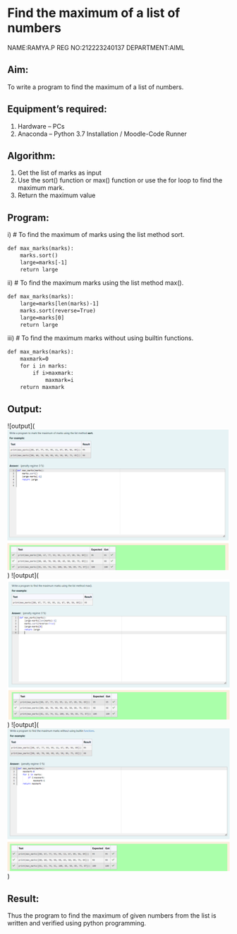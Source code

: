 # Find the maximum of a list of numbers
NAME:RAMYA.P
REG NO:212223240137
DEPARTMENT:AIML

## Aim:
To write a program to find the maximum of a list of numbers.
## Equipment’s required:
1.	Hardware – PCs
2.	Anaconda – Python 3.7 Installation / Moodle-Code Runner
## Algorithm:
1.	Get the list of marks as input
2.	Use the sort() function or max() function or use the for loop to find the maximum mark.
3.	Return the maximum value
## Program:

i)	# To find the maximum of marks using the list method sort.
```
def max_marks(marks):
    marks.sort()
    large=marks[-1]
    return large
```

ii)	# To find the maximum marks using the list method max().
```
def max_marks(marks):
    large=marks[len(marks)-1]
    marks.sort(reverse=True)
    large=marks[0]
    return large
```

iii) # To find the maximum marks without using builtin functions.
```
def max_marks(marks):
    maxmark=0
    for i in marks:
        if i>maxmark:
            maxmark=i
    return maxmark
```

## Output:
![output](![alt text](<Screenshot 2024-03-25 203812-1.png>))
![output](![alt text](<Screenshot 2024-03-25 203829-1.png>))
![output](![alt text](<Screenshot 2024-03-25 203857-1.png>))
## Result:
Thus the program to find the maximum of given numbers from the list is written and verified using python programming.
